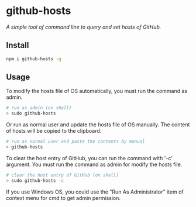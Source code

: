 # github-hosts

*A simple tool of command line to query and set hosts of GitHub.*

## Install

```bash
npm i github-hosts -g
```

## Usage

To modify the hosts file of OS automatically, you must run the command as admin.

```bash
# run as admin (on shell)
> sudo github-hosts
```

Or run as normal user and update the hosts file of OS manually.
The content of hosts will be copied to the clipboard.

```bash
# run as normal user and paste the contents by manual
> github-hosts
```

To clear the host entry of GitHub, you can run the command with '-c' argument.
You must run the command as admin for modify the hosts file.

```bash
# clear the host entry of GitHub (on shell)
> sudo github-hosts -c
```

If you use Windows OS, you could use the "Run As Administrator" item of context menu for cmd to get admin permission.






